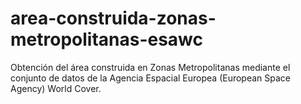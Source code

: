 # area-construida-zonas-metropolitanas-esawc
 Obtención del área construida en Zonas Metropolitanas mediante el conjunto de datos de la Agencia Espacial Europea (European Space Agency) World Cover.
